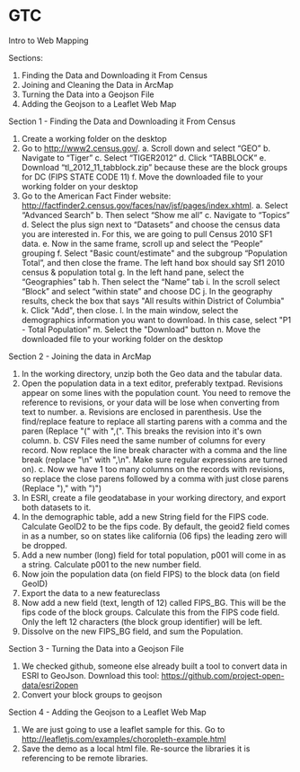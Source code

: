 GTC
===

Intro to Web Mapping

Sections:
1.  Finding the Data and Downloading it From Census
2.  Joining and Cleaning the Data in ArcMap
3.  Turning the Data into a Geojson File
4.  Adding the Geojson to a Leaflet Web Map


Section 1 - Finding the Data and Downloading it From Census
1. Create a working folder on the desktop
2. Go to http://www2.census.gov/.
  a. Scroll down and select “GEO”
  b. Navigate to “Tiger”
  c. Select “TIGER2012”
  d. Click “TABBLOCK”
  e. Download “tl_2012_11_tabblock.zip” because these are the block groups for DC (FIPS STATE CODE 11)
  f. Move the downloaded file to your working folder on your desktop
2. Go to the American Fact Finder website:  http://factfinder2.census.gov/faces/nav/jsf/pages/index.xhtml.
  a. Select “Advanced Search”
  b. Then select “Show me all”
  c. Navigate to “Topics”
  d. Select the plus sign next to “Datasets” and choose the census data you are interested in. For this, we are going to pull Census 2010 SF1 data.
  e. Now in the same frame, scroll up and select the “People” grouping
  f. Select "Basic count/estimate" and the subgroup “Population Total”, and then close the frame.  The left hand box should say Sf1 2010 census & population total
  g. In the left hand pane, select the “Geographies” tab
  h. Then select the “Name” tab
  i. In the scroll select “Block” and select “within state” and choose DC
  j. In the geography results, check the box that says "All results within District of Columbia"
  k. Click "Add", then close.
  l. In the main window, select the demographics information you want to download.  In this case, select "P1 - Total Population"
  m. Select the "Download" button
  n. Move the downloaded file to your working folder on the desktop


Section 2 - Joining the data in ArcMap
1.  In the working directory, unzip both the Geo data and the tabular data.
2.  Open the population data in a text editor, preferably textpad.  Revisions appear on some lines with the population count.  You need to remove the reference to revisions, or your data will be lose when converting from text to number.
  a. Revisions are enclosed in parenthesis.  Use the find/replace feature to replace all starting parens with a comma and the paren (Replace "(" with ",(".  This breaks the revision into it's own column.
  b. CSV Files need the same number of columns for every record.  Now replace the line break character with a comma and the line break (replace "\n" with ",\n".  Make sure regular expressions are turned on).
  c. Now we have 1 too many columns on the records with revisions, so replace the close parens followed by a comma with just close parens (Replace ")," with ")")
2.  In ESRI, create a file geodatabase in your working directory, and export both datasets to it.
3.  In the demographic table, add a new String field for the FIPS code.  Calculate GeoID2 to be the fips code.  By default, the geoid2 field comes in as a number, so on states like california (06 fips) the leading zero will be dropped.
4.  Add a new number (long) field for total population, p001 will come in as a string. Calculate p001 to the new number field. 
5.  Now join the population data (on field FIPS) to the block data (on field GeoID)
6.  Export the data to a new featureclass
7.  Now add a new field (text, length of 12) called FIPS_BG.  This will be the fips code of the block groups.  Calculate this from the FIPS code field.  Only the left 12 characters (the block group identifier) will be left.
8.  Dissolve on the new FIPS_BG field, and sum the Population.



Section 3 - Turning the Data into a Geojson File
1.  We checked github, someone else already built a tool to convert data in ESRI to GeoJson.  Download this tool:  https://github.com/project-open-data/esri2open
2.  Convert your block groups to geojson


Section 4 - Adding the Geojson to a Leaflet Web Map
1.  We are just going to use a leaflet sample for this.  Go to http://leafletjs.com/examples/choropleth-example.html
2.  Save the demo as a local html file.  Re-source the libraries it is referencing to be remote libraries.




